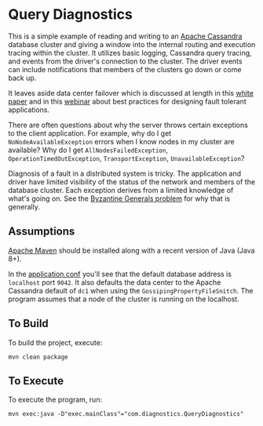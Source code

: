 # Query Diagnostics
This is a simple example of reading and writing to an [Apache Cassandra](https://cassandra.apache.org) database
cluster and giving a window into the internal routing and execution tracing within
the cluster. It utilizes basic logging, Cassandra query tracing, and events from
the driver's connection to the cluster. The driver events can include
notifications that members of the clusters go down or come back up.

It leaves aside data center failover which is discussed at length in this
[white paper](https://www.datastax.com/resources/whitepaper/designing-fault-tolerant-applications-datastax-and-apache-cassandratm)
and in this [webinar](https://www.datastax.com/resources/webinar/designing-fault-tolerant-applications-datastax-enterprise-and-apache-cassandra)
about best practices for designing fault tolerant applications.

There are often questions about why the server throws certain exceptions to the
client application. For example, why do I get `NoNodeAvailableException` errors when
I know nodes in my cluster are available? Why do I get `AllNodesFailedException`, 
`OperationTimedOutException`, `TransportException`, `UnavailableException`?

Diagnosis of a fault in a distributed system is tricky. The application and driver
have limited visibility of the status of the network and members of the database
cluster. Each exception derives from a limited knowledge of what's going on. 
See the [Byzantine Generals problem](https://en.wikipedia.org/wiki/Byzantine_fault) 
for why that is generally.

## Assumptions
[Apache Maven](https://maven.apache.org) should be installed along with a recent version of Java (Java 8+).

In the [application.conf](src/main/resources/application.conf) you'll see that the
default database address is `localhost` port `9042`.  It also defaults the data center
to the Apache Cassandra default of `dc1` when using the `GossipingPropertyFileSnitch`.
The program assumes that a node of the cluster is running on the localhost.

## To Build
To build the project, execute:

`mvn clean package`

## To Execute
To execute the program, run:

`mvn exec:java -D"exec.mainClass"="com.diagnostics.QueryDiagnostics"`